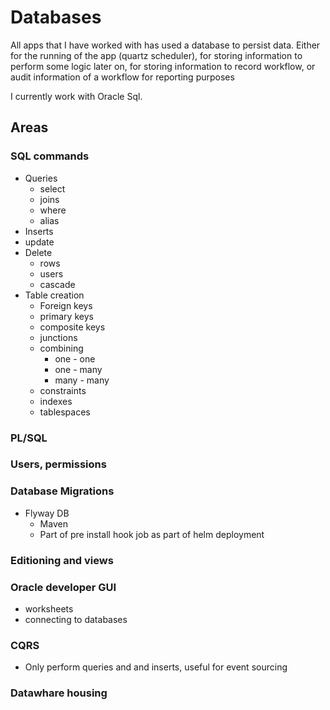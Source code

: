 # Databases

All apps that I have worked with has used a database to persist data. Either for the running of the app (quartz scheduler), for storing information to perform some logic later on, for storing information to record workflow, or audit information of a workflow for reporting purposes

I currently work with Oracle Sql.

## Areas

### SQL commands

- Queries
  - select
  - joins
  - where
  - alias
- Inserts
- update
- Delete
  - rows
  - users
  - cascade
- Table creation
  - Foreign keys
  - primary keys
  - composite keys
  - junctions
  - combining
    - one - one
    - one - many
    - many - many
  - constraints
  - indexes
  - tablespaces

### PL/SQL

### Users, permissions

### Database Migrations

- Flyway DB
  - Maven
  - Part of pre install hook job as part of helm deployment

### Editioning and views

### Oracle developer GUI

- worksheets
- connecting to databases

### CQRS

- Only perform queries and and inserts, useful for event sourcing

### Datawhare housing

###
